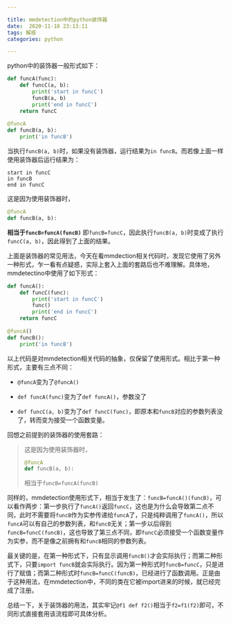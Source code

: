 ```yaml
---

title: mmdetection中的python装饰器
date:  2020-11-18 23:13:11
tags: 解惑
categories: python

---
```


python中的装饰器一般形式如下：

```python
def funcA(func):
    def funcC(a, b):
        print('start in funcC')
        funcB(a, b)
        print('end in funcC')
    return funcC
  
@funcA
def funcB(a, b):
    print('in funcB')
```

<!--more-->

当执行`funcB(a, b)`时，如果没有装饰器，运行结果为`in funcB`。而若像上面一样使用装饰器后运行结果为：

```
start in funcC
in funcB
end in funcC
```

这是因为使用装饰器时，

```python
@funcA
def funcB(a, b):
```

**相当于`funcB=funcA(funcB)`** 即`funcB=funcC`，因此执行`funcB(a, b)`时变成了执行`funcC(a, b)`，因此得到了上面的结果。

上面是装饰器的常见用法，今天在看mmdection相关代码时，发现它使用了另外一种形式，乍一看有点疑惑，实际上套入上面的套路后也不难理解。具体地，mmdetectino中使用了如下形式：

```python
def funcA():
    def funcC(func):
        print('start in funcC')
        func()
        print('end in funcC')
    return funcC
  
@funcA()
def funcB():
    print('in funcB')
```

以上代码是对mmdetection相关代码的抽象，仅保留了使用形式。相比于第一种形式，主要有三点不同：

- `@funcA`变为了`@funcA()`

- `def funcA(func)`变为了`def funcA()`，参数没了
- `def funcC(a, b)`变为了`def funcC(func)`，即原本和`funcB`对应的参数列表没了，转而变为接受一个函数变量。    

回想之前提到的装饰器的使用套路：

> 这是因为使用装饰器时，
>
> ```python
> @funcA
> def funcB(a, b):
> ```
>
> 相当于`funcB=funcA(funcB)`

同样的，mmdetection使用形式下，相当于发生了：`funcB=funcA()(funcB)`，可以看作两步：第一步执行了`funcA()`返回`funcC`，这也是为什么会导致第二点不同，此时不需要将`funcB`作为实参传递给`funcA`了，只是纯粹调用了`funcA()`，所以`funcA`可以有自己的参数列表，和`funcB`无关；第一步以后得到`funcB=funcC(funcB)`，这也导致了第三点不同，即`funcC`必须接受一个函数变量作为实参，而不是像之前拥有和`funcB`相同的参数列表。

最关键的是，在第一种形式下，只有显示调用`funcB()`才会实际执行；而第二种形式下，只要`import funcB`就会实际执行。因为第一种形式时`funcB=funcC`，只是进行了赋值；而第二种形式时`funcB=funcC(funcB)`，已经进行了函数调用。正是由于这种用法，在mmdetection中，不同的类在它被import进来的时候，就已经完成了注册。

总结一下，关于装饰器的用法，其实牢记`@f1 def f2()`相当于`f2=f1(f2)`即可，不同形式直接套用该流程即可具体分析。